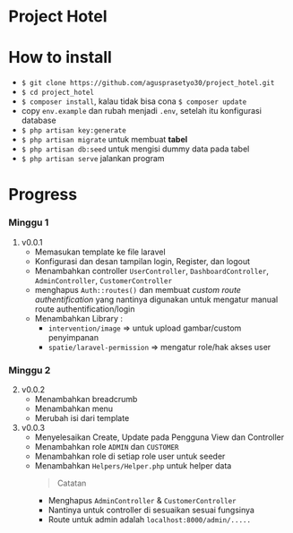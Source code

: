 # Project Hotel

# How to install
   * `$ git clone https://github.com/agusprasetyo30/project_hotel.git`
   * `$ cd project_hotel` 
   * `$ composer install`, kalau tidak bisa cona `$ composer update`
   * copy `env.example` dan rubah menjadi `.env`, setelah itu konfigurasi database
   * `$ php artisan key:generate`
   * `$ php artisan migrate` untuk membuat **tabel**
   * `$ php artisan db:seed` untuk mengisi dummy data pada tabel
   * `$ php artisan serve` jalankan program

# Progress
   ### Minggu 1
   
   1. v0.0.1
      - Memasukan template ke file laravel
      - Konfigurasi dan desan tampilan login, Register, dan logout
      - Menambahkan controller `UserController`, `DashboardController`, `AdminController`, `CustomerController`
      - menghapus `Auth::routes()` dan membuat *custom route authentification* yang nantinya digunakan untuk mengatur manual route authentification/login
      - Menambahkan Library : 
        - `intervention/image` => untuk upload gambar/custom penyimpanan
        - `spatie/laravel-permission` => mengatur role/hak akses user
   
   ### Minggu 2
   2. v0.0.2
      - Menambahkan breadcrumb
      - Menambahkan menu <active>
      - Merubah isi dari template
   3. v0.0.3
      - Menyelesaikan Create, Update pada Pengguna View dan Controller
      - Menambahkan role `ADMIN` dan `CUSTOMER`
      - Menambahkan role di setiap role user untuk seeder
      - Menambahkan `Helpers/Helper.php` untuk helper data
         > Catatan
        - Menghapus `AdminController` & `CustomerController`
        - Nantinya untuk controller di sesuaikan sesuai fungsinya
        - Route untuk admin adalah `localhost:8000/admin/.....`